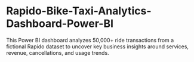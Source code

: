 # Rapido-Bike-Taxi-Analytics-Dashboard-Power-BI
This Power BI dashboard analyzes 50,000+ ride transactions from a fictional Rapido dataset to uncover key business insights around services, revenue, cancellations, and usage trends.
